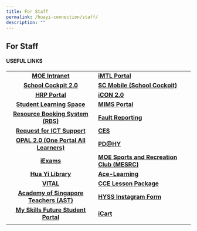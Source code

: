 ```yaml
---
title: For Staff
permalink: /huayi-connection/staff/
description: ""
---
```

## For Staff

#### USEFUL LINKS

|  |  |
|:---:|---|
| **[MOE Intranet](https://intranet.moe.gov.sg/Pages/Home.aspx)** |  **[iMTL Portal](https://imtl.moe.edu.sg/)** |
|  **[School Cockpit 2.0](https://schoolcockpit.moe.gov.sg/)** |  **[SC Mobile (School Cockpit)](https://scmobile.moe.edu.sg/)** |
|  **[HRP Portal](https://www.hrp.gov.sg/hrp/#/)** |  **[iCON 2.0](http://workspace.google.com/dashboard)** |
|  **[Student Learning Space](https://vle.learning.moe.edu.sg/login)** |  **[MIMS Portal](https://idp.mims.moe.gov.sg/nidp/saml2/sso)** |
|  **[Resource Booking System (RBS)](https://rbs.avero-tech.com/)** |  **[Fault Reporting](https://form.gov.sg/5df1bacf0c936b00190cbded)** |
|  **[Request for ICT Support](https://form.gov.sg/5dfb06ae2371120019bfe2ef)** |  **[CES](https://schools.gov.sg/owa)** |
|  **[OPAL 2.0 (One Portal All Learners)](https://www.opal2.moe.edu.sg/app/index.html)** |  **[PD@HY](https://sites.google.com/moe.edu.sg/pd-huayisecsch/home)** |
|  **[iExams](https://iexams.moe.gov.sg/xe/login.do)** |  **[MOE Sports and Recreation Club (MESRC)](https://www.mesrc.net/)** |
|  **[Hua Yi Library](https://schoolibrary.moe.edu.sg/huayisec/)** |  **[Ace-Learning](https://www.ace-learning.com/)** |
|  **[VITAL](https://www.vital.gov.sg/)** |  **[CCE Lesson Package](http://subjects.opal.moe.edu.sg/cce)** |
|  **[Academy of Singapore Teachers (AST)](https://academyofsingaporeteachers.moe.edu.sg/)** |  **[HYSS Instagram Form](https://docs.google.com/forms/d/e/1FAIpQLSeEBPk6PDZ_aS6fEE8JdQdmvQSba4GhfwrkBxwQ3ZEeHkxrjA/viewform)** |
|  **[My Skills Future Student Portal](https://www.myskillsfuture.gov.sg/content/student/en/secondary.html)** | **[iCart](https://intranet.moe.gov.sg/moeprocurement/Pages/iCart.aspx)** | **[Gebiz AOR] (https://www.gebiz.gov.sg/egov/index.html#)**| |
|  |  |